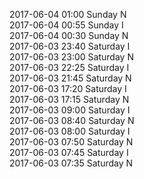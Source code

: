 2017-06-04 01:00 Sunday  N  
2017-06-04 00:55 Sunday  I  
2017-06-04 00:30 Sunday  N  
2017-06-03 23:40 Saturday  I  
2017-06-03 23:00 Saturday  N  
2017-06-03 22:25 Saturday  I  
2017-06-03 21:45 Saturday  N  
2017-06-03 17:20 Saturday  I  
2017-06-03 17:15 Saturday  N  
2017-06-03 09:00 Saturday  I  
2017-06-03 08:40 Saturday  N  
2017-06-03 08:00 Saturday  I  
2017-06-03 07:50 Saturday  N  
2017-06-03 07:45 Saturday  I  
2017-06-03 07:35 Saturday  N  
